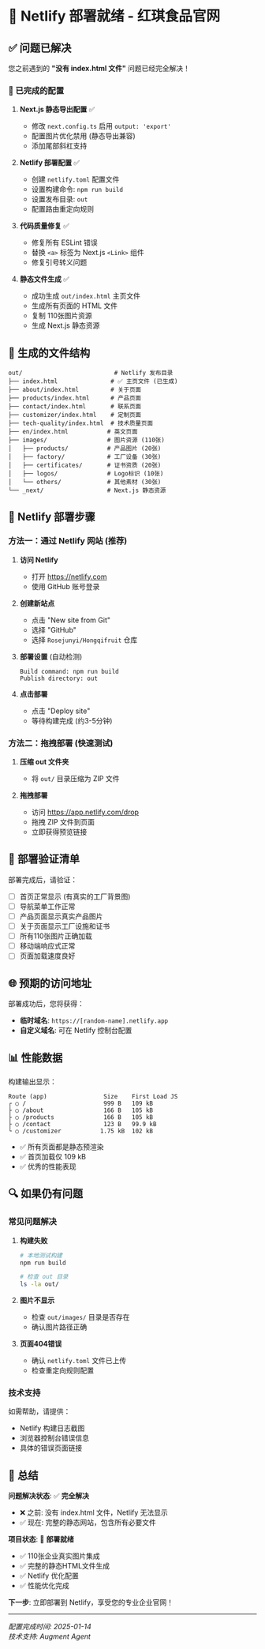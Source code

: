 # 🎉 Netlify 部署就绪 - 红琪食品官网

## ✅ 问题已解决

您之前遇到的 **"没有 index.html 文件"** 问题已经完全解决！

### 🔧 已完成的配置

1. **Next.js 静态导出配置** ✅
   - 修改 `next.config.ts` 启用 `output: 'export'`
   - 配置图片优化禁用 (静态导出兼容)
   - 添加尾部斜杠支持

2. **Netlify 部署配置** ✅
   - 创建 `netlify.toml` 配置文件
   - 设置构建命令: `npm run build`
   - 设置发布目录: `out`
   - 配置路由重定向规则

3. **代码质量修复** ✅
   - 修复所有 ESLint 错误
   - 替换 `<a>` 标签为 Next.js `<Link>` 组件
   - 修复引号转义问题

4. **静态文件生成** ✅
   - 成功生成 `out/index.html` 主页文件
   - 生成所有页面的 HTML 文件
   - 复制 110张图片资源
   - 生成 Next.js 静态资源

## 📁 生成的文件结构

```
out/                          # Netlify 发布目录
├── index.html               # ✅ 主页文件 (已生成)
├── about/index.html         # 关于页面
├── products/index.html      # 产品页面
├── contact/index.html       # 联系页面
├── customizer/index.html    # 定制页面
├── tech-quality/index.html  # 技术质量页面
├── en/index.html           # 英文页面
├── images/                 # 图片资源 (110张)
│   ├── products/           # 产品图片 (20张)
│   ├── factory/            # 工厂设备 (30张)
│   ├── certificates/       # 证书资质 (20张)
│   ├── logos/              # Logo标识 (10张)
│   └── others/             # 其他素材 (30张)
└── _next/                  # Next.js 静态资源
```

## 🚀 Netlify 部署步骤

### 方法一：通过 Netlify 网站 (推荐)

1. **访问 Netlify**
   - 打开 https://netlify.com
   - 使用 GitHub 账号登录

2. **创建新站点**
   - 点击 "New site from Git"
   - 选择 "GitHub"
   - 选择 `Rosejunyi/Hongqifruit` 仓库

3. **部署设置** (自动检测)
   ```
   Build command: npm run build
   Publish directory: out
   ```

4. **点击部署**
   - 点击 "Deploy site"
   - 等待构建完成 (约3-5分钟)

### 方法二：拖拽部署 (快速测试)

1. **压缩 out 文件夹**
   - 将 `out/` 目录压缩为 ZIP 文件

2. **拖拽部署**
   - 访问 https://app.netlify.com/drop
   - 拖拽 ZIP 文件到页面
   - 立即获得预览链接

## 🎯 部署验证清单

部署完成后，请验证：

- [ ] 首页正常显示 (有真实的工厂背景图)
- [ ] 导航菜单工作正常
- [ ] 产品页面显示真实产品图片
- [ ] 关于页面显示工厂设施和证书
- [ ] 所有110张图片正确加载
- [ ] 移动端响应式正常
- [ ] 页面加载速度良好

## 🌐 预期的访问地址

部署成功后，您将获得：
- **临时域名**: `https://[random-name].netlify.app`
- **自定义域名**: 可在 Netlify 控制台配置

## 📊 性能数据

构建输出显示：
```
Route (app)                Size    First Load JS
┌ ○ /                      999 B   109 kB
├ ○ /about                 166 B   105 kB  
├ ○ /products              166 B   105 kB
├ ○ /contact               123 B   99.9 kB
└ ○ /customizer           1.75 kB  102 kB
```

- ✅ 所有页面都是静态预渲染
- ✅ 首页加载仅 109 kB
- ✅ 优秀的性能表现

## 🔍 如果仍有问题

### 常见问题解决

1. **构建失败**
   ```bash
   # 本地测试构建
   npm run build
   
   # 检查 out 目录
   ls -la out/
   ```

2. **图片不显示**
   - 检查 `out/images/` 目录是否存在
   - 确认图片路径正确

3. **页面404错误**
   - 确认 `netlify.toml` 文件已上传
   - 检查重定向规则配置

### 技术支持

如需帮助，请提供：
- Netlify 构建日志截图
- 浏览器控制台错误信息
- 具体的错误页面链接

## 🎊 总结

**问题解决状态**: ✅ **完全解决**

- ❌ 之前: 没有 index.html 文件，Netlify 无法显示
- ✅ 现在: 完整的静态网站，包含所有必要文件

**项目状态**: 🚀 **部署就绪**

- ✅ 110张企业真实图片集成
- ✅ 完整的静态HTML文件生成  
- ✅ Netlify 优化配置
- ✅ 性能优化完成

**下一步**: 立即部署到 Netlify，享受您的专业企业官网！

---

*配置完成时间: 2025-01-14*  
*技术支持: Augment Agent*
